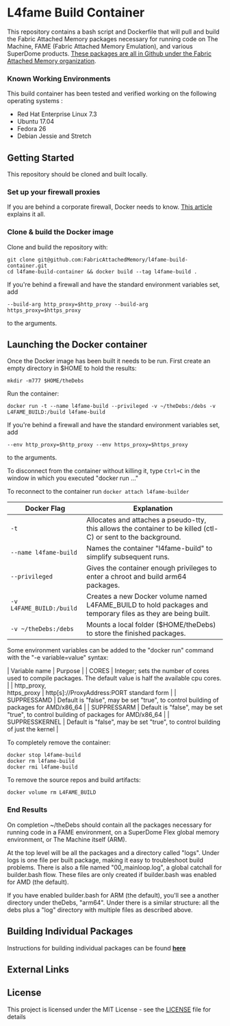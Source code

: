 # L4fame Build Container

This repository contains a bash script and Dockerfile that will pull and build the Fabric Attached Memory packages necessary for running code on The Machine, FAME (Fabric Attached Memory Emulation), and various SuperDome products.  [These packages are all in Github under the Fabric Attached Memory organization](https://github.com/FabricAttachedMemory).

### Known Working Environments
This build container has been tested and verified working on the following operating systems :
- Red Hat Enterprise Linux 7.3
- Ubuntu 17.04
- Fedora 26
- Debian Jessie and Stretch

## Getting Started

This repository should be cloned and built locally.

### Set up your firewall proxies

If you are behind a corporate firewall, Docker needs to know.
[This article](https://elegantinfrastructure.com/docker/ultimate-guide-to-docker-http-proxy-configuration/)
explains it all.

### Clone & build the Docker image

Clone and build the repository with:

```
git clone git@github.com:FabricAttachedMemory/l4fame-build-container.git
cd l4fame-build-container && docker build --tag l4fame-build .
```

If you're behind a firewall and have the standard environment variables set, add

```
--build-arg http_proxy=$http_proxy --build-arg https_proxy=$https_proxy
```
to the arguments.

## Launching the Docker container

Once the Docker image has been built it needs to be run. First create an empty directory in $HOME to hold the results:

```
mkdir -m777 $HOME/theDebs
```

Run the container:
```
docker run -t --name l4fame-build --privileged -v ~/theDebs:/debs -v L4FAME_BUILD:/build l4fame-build
```

If you're behind a firewall and have the standard environment variables set, add

```
--env http_proxy=$http_proxy --env https_proxy=$https_proxy
```
to the arguments.

To disconnect from the container without killing it, type `Ctrl+C` in the
window in which you executed "docker run ..."

To reconnect to the container run `docker attach l4fame-builder`


| Docker Flag | Explanation |
| ----------- | ----------- |
| `-t` | Allocates and attaches a pseudo-tty, this allows the container to be killed (ctl-C) or sent to the background. |
| `--name l4fame-build` | Names the container "l4fame-build" to simplify subsequent runs. |
| `--privileged` | Gives the container enough privileges to enter a chroot and build arm64 packages. |
| `-v L4FAME_BUILD:/build` | Creates a new Docker volume named L4FAME_BUILD to hold packages and temporary files as they are being built. |
| `-v ~/theDebs:/debs` | Mounts a local folder ($HOME/theDebs) to store the finished packages. |

Some environment variables can be added to the "docker run" command with the "-e variable=value" syntax:

| Variable name | Purpose |
| CORES | Integer; sets the number of cores used to compile packages. The default value is half the available cpu cores. |
| http_proxy,<br>https_proxy | http\[s\]://ProxyAddress:PORT standard form |
| SUPPRESSAMD | Default is "false", may be set "true", to control building of packages for AMD/x86_64 |
| SUPPRESSARM | Default is "false", may be set "true", to control building of packages for AMD/x86_64 |
| SUPPRESSKERNEL | Default is "false", may be set "true", to control building of just the kernel |

To completely remove the container:

```
docker stop l4fame-build
docker rm l4fame-build
docker rmi l4fame-build
```

To remove the source repos and build artifacts:

```
docker volume rm L4FAME_BUILD
```

### End Results

On completion ~/theDebs should contain all the packages necessary for running
code in a FAME environment, on a SuperDome Flex global memory environment,
or The Machine itself (ARM).

At the top level will be all the packages and a directory called "logs".
Under logs is one file per built package, making it easy to troubleshoot 
build problems.  There is also a file named "00_mainloop.log", a global catchall
for builder.bash flow.   These files are only created if builder.bash
was enabled for AMD (the default).

If you have enabled builder.bash for ARM (the default), you'll see a another directory
under theDebs, "arm64".  Under there is a similar structure: all the debs
plus a "log" directory with multiple files as described above.

## Building Individual Packages

Instructions for building individual packages can be found **[here](BuildRules.md)**

## External Links

## License

This project is licensed under the MIT License - see the [LICENSE](LICENSE) file for details
